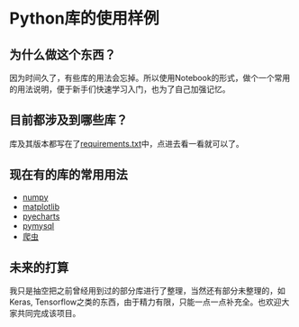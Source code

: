 <h1>Python库的使用样例</h1>
<h2>为什么做这个东西？</h2>
<p>因为时间久了，有些库的用法会忘掉。所以使用Notebook的形式，做个一个常用的用法说明，便于新手们快速学习入门，也为了自己加强记忆。</p>
<h2>目前都涉及到哪些库？</h2>
<p>库及其版本都写在了<a href="./requirements.txt" target="_blank">requirements.txt</a>中，点进去看一看就可以了。</p>
<h2>现在有的库的常用用法</h2>
<ul>
<li><a href="./notebooks/numpy.ipynb" target="_blank">numpy</a></li>
<li><a href="./notebooks/matplotlib.ipynb" target="_blank">matplotlib</a></li>
<li><a href="./notebooks/pyecharts.ipynb" target="_blank">pyecharts</a></li>
<li><a href="./notebooks/pymysql.ipynb" target="_blank">pymysql</a></li>
<li><a href="./notebooks/爬虫.ipynb" target="_blank">爬虫</a></li>
</ul>
<h2>未来的打算</h2>
<p>我只是抽空把之前曾经用到过的部分库进行了整理，当然还有部分未整理的，如Keras, Tensorflow之类的东西，由于精力有限，只能一点一点补充全。也欢迎大家共同完成该项目。</p>